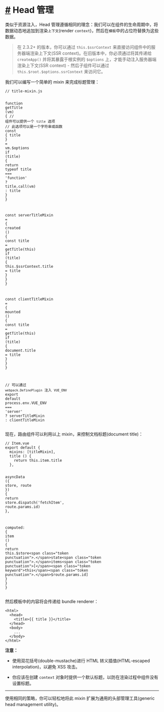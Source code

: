 <h1 id="head-管理"><a href="#head-管理" aria-hidden="true" class="header-anchor">#</a> Head 管理</h1>
<p>类似于资源注入，Head 管理遵循相同的理念：我们可以在组件的生命周期中，将数据动态地追加到渲染<code>上下文</code>(render <code>context</code>)，然后在<code>模板</code>中的占位符替换为这些数据。</p>
<blockquote>
  <p>在 2.3.2+ 的版本，你可以通过 <code>this.$ssrContext</code> 来直接访问组件中的服务器端渲染上下文(SSR context)。在旧版本中，你必须通过将其传递给 <code>createApp()</code>
    并将其暴露于根实例的 <code>$options</code> 上，才能手动注入服务器端渲染上下文(SSR context) - 然后子组件可以通过 <code>this.$root.$options.ssrContext</code>
    来访问它。</p>
</blockquote>
<p>我们可以编写一个简单的 mixin 来完成标题管理：</p>
<div class="language-js extra-class">
  <pre class="language-js"><code><span class="token comment">// title-mixin.js</span>

<span class="token keyword">function</span> <span class="token function">getTitle</span> <span class="token punctuation">(</span>vm<span class="token punctuation">)</span> <span class="token punctuation">{</span>
  <span class="token comment">// 组件可以提供一个 `title` 选项</span>
  <span class="token comment">// 此选项可以是一个字符串或函数</span>
  <span class="token keyword">const</span> <span class="token punctuation">{</span> title <span class="token punctuation">}</span> <span class="token operator">=</span> vm<span class="token punctuation">.</span>$options
  <span class="token keyword">if</span> <span class="token punctuation">(</span>title<span class="token punctuation">)</span> <span class="token punctuation">{</span>
    <span class="token keyword">return</span> <span class="token keyword">typeof</span> title <span class="token operator">===</span> <span class="token string">&apos;function&apos;</span>
      <span class="token operator">?</span> title<span class="token punctuation">.</span><span class="token function">call</span><span class="token punctuation">(</span>vm<span class="token punctuation">)</span>
      <span class="token punctuation">:</span> title
  <span class="token punctuation">}</span>
<span class="token punctuation">}</span>

<span class="token keyword">const</span> serverTitleMixin <span class="token operator">=</span> <span class="token punctuation">{</span>
  <span class="token function">created</span> <span class="token punctuation">(</span><span class="token punctuation">)</span> <span class="token punctuation">{</span>
    <span class="token keyword">const</span> title <span class="token operator">=</span> <span class="token function">getTitle</span><span class="token punctuation">(</span><span class="token keyword">this</span><span class="token punctuation">)</span>
    <span class="token keyword">if</span> <span class="token punctuation">(</span>title<span class="token punctuation">)</span> <span class="token punctuation">{</span>
      <span class="token keyword">this</span><span class="token punctuation">.</span>$ssrContext<span class="token punctuation">.</span>title <span class="token operator">=</span> title
    <span class="token punctuation">}</span>
  <span class="token punctuation">}</span>
<span class="token punctuation">}</span>

<span class="token keyword">const</span> clientTitleMixin <span class="token operator">=</span> <span class="token punctuation">{</span>
  <span class="token function">mounted</span> <span class="token punctuation">(</span><span class="token punctuation">)</span> <span class="token punctuation">{</span>
    <span class="token keyword">const</span> title <span class="token operator">=</span> <span class="token function">getTitle</span><span class="token punctuation">(</span><span class="token keyword">this</span><span class="token punctuation">)</span>
    <span class="token keyword">if</span> <span class="token punctuation">(</span>title<span class="token punctuation">)</span> <span class="token punctuation">{</span>
      document<span class="token punctuation">.</span>title <span class="token operator">=</span> title
    <span class="token punctuation">}</span>
  <span class="token punctuation">}</span>
<span class="token punctuation">}</span>

<span class="token comment">// 可以通过 `webpack.DefinePlugin` 注入 `VUE_ENV`</span>
<span class="token keyword">export</span> <span class="token keyword">default</span> process<span class="token punctuation">.</span>env<span class="token punctuation">.</span><span class="token constant">VUE_ENV</span> <span class="token operator">===</span> <span class="token string">&apos;server&apos;</span>
  <span class="token operator">?</span> serverTitleMixin
  <span class="token punctuation">:</span> clientTitleMixin
</code></pre>
</div>
<p>现在，路由组件可以利用以上 mixin，来控制文档标题(document title)：</p>
<div class="language-js extra-class">
  <pre class="language-js"><code><span class="token comment">// Item.vue</span>
<span class="token keyword">export</span> <span class="token keyword">default</span> <span class="token punctuation">{</span>
  mixins<span class="token punctuation">:</span> <span class="token punctuation">[</span>titleMixin<span class="token punctuation">]</span><span class="token punctuation">,</span>
  <span class="token function">title</span> <span class="token punctuation">(</span><span class="token punctuation">)</span> <span class="token punctuation">{</span>
    <span class="token keyword">return</span> <span class="token keyword">this</span><span class="token punctuation">.</span>item<span class="token punctuation">.</span>title
  <span class="token punctuation">}</span><span class="token punctuation">,</span>

  <span class="token function">asyncData</span> <span class="token punctuation">(</span><span class="token punctuation">{</span> store<span class="token punctuation">,</span> route <span class="token punctuation">}</span><span class="token punctuation">)</span> <span class="token punctuation">{</span>
    <span class="token keyword">return</span> store<span class="token punctuation">.</span><span class="token function">dispatch</span><span class="token punctuation">(</span><span class="token string">&apos;fetchItem&apos;</span><span class="token punctuation">,</span> route<span class="token punctuation">.</span>params<span class="token punctuation">.</span>id<span class="token punctuation">)</span>
  <span class="token punctuation">}</span><span class="token punctuation">,</span>

  computed<span class="token punctuation">:</span> <span class="token punctuation">{</span>
    <span class="token function">item</span> <span class="token punctuation">(</span><span class="token punctuation">)</span> <span class="token punctuation">{</span>
      <span class="token keyword">return</span> <span class="token keyword">this</span><span class="token punctuation">.</span>$store<span class="token punctuation">.</span>state<span class="token punctuation">.</span>items<span class="token punctuation">[</span><span class="token keyword">this</span><span class="token punctuation">.</span>$route<span class="token punctuation">.</span>params<span class="token punctuation">.</span>id<span class="token punctuation">]</span>
    <span class="token punctuation">}</span>
  <span class="token punctuation">}</span>
<span class="token punctuation">}</span>
</code></pre>
</div>
<p>然后模板中的内容将会传递给 bundle renderer：</p>
<div class="language-html extra-class">
  <pre class="language-html"><code><span class="token tag"><span class="token tag"><span class="token punctuation">&lt;</span>html</span><span class="token punctuation">&gt;</span></span>
  <span class="token tag"><span class="token tag"><span class="token punctuation">&lt;</span>head</span><span class="token punctuation">&gt;</span></span>
    <span class="token tag"><span class="token tag"><span class="token punctuation">&lt;</span>title</span><span class="token punctuation">&gt;</span></span>{{ title }}<span class="token tag"><span class="token tag"><span class="token punctuation">&lt;/</span>title</span><span class="token punctuation">&gt;</span></span>
  <span class="token tag"><span class="token tag"><span class="token punctuation">&lt;/</span>head</span><span class="token punctuation">&gt;</span></span>
  <span class="token tag"><span class="token tag"><span class="token punctuation">&lt;</span>body</span><span class="token punctuation">&gt;</span></span>
    ...
  <span class="token tag"><span class="token tag"><span class="token punctuation">&lt;/</span>body</span><span class="token punctuation">&gt;</span></span>
<span class="token tag"><span class="token tag"><span class="token punctuation">&lt;/</span>html</span><span class="token punctuation">&gt;</span></span>
</code></pre>
</div>
<p><strong>注意：</strong></p>
<ul>
  <li>
    <p>使用双花括号(double-mustache)进行 HTML 转义插值(HTML-escaped interpolation)，以避免 XSS 攻击。</p>
  </li>
  <li>
    <p>你应该在创建 <code>context</code> 对象时提供一个默认标题，以防在渲染过程中组件没有设置标题。</p>
  </li>
</ul>
<hr>
<p>使用相同的策略，你可以轻松地将此 mixin 扩展为通用的头部管理工具(generic head management utility)。</p>